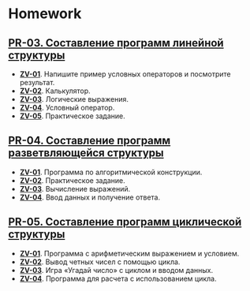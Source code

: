 # Homework

## [PR-03. Составление программ линейной структуры](./PR-03)
- **[ZV-01](./PR-03/ZV-01.py)**. Напишите пример условных операторов и посмотрите результат.
- **[ZV-02](./PR-03/ZV-02.py)**. Калькулятор.
- **[ZV-03](./PR-03/ZV-03.py)**. Логические выражения.
- **[ZV-04](./PR-03/ZV-04.py)**. Условный оператор.
- **[ZV-05](./PR-03/ZV-05.py)**. Практическое задание.

## [PR-04. Составление программ разветвляющейся структуры](./PR-04)
- **[ZV-01](./PR-04/ZV-01.py)**. Программа по алгоритмической конструкции.
- **[ZV-02](./PR-04/ZV-02.py)**. Практическое задание.
- **[ZV-03](./PR-04/ZV-03.py)**. Вычисление выражений.
- **[ZV-04](./PR-04/ZV-04.py)**. Ввод данных и получение ответа.

## [PR-05. Составление программ циклической структуры](./PR-05)
- **[ZV-01](./PR-05/ZV-01.py)**. Программа с арифметическим выражением и условием.
- **[ZV-02](./PR-05/ZV-02.py)**. Вывод четных чисел с помощью цикла.
- **[ZV-03](./PR-05/ZV-03.py)**. Игра «Угадай число» с циклом и вводом данных.
- **[ZV-04](./PR-05/ZV-04.py)**. Программа для расчета с использованием цикла.
